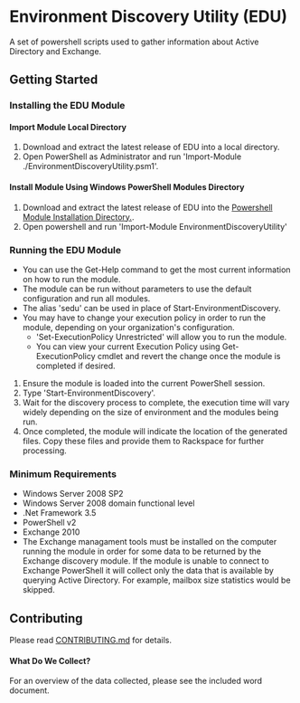 # Environment Discovery Utility (EDU)

A set of powershell scripts used to gather information about Active Directory and Exchange.

## Getting Started

### Installing the EDU Module

#### Import Module Local Directory

1. Download and extract the latest release of EDU into a local directory.
2. Open PowerShell as Administrator and run 'Import-Module ./EnvironmentDiscoveryUtility.psm1'.

#### Install Module Using Windows PowerShell Modules Directory

1. Download and extract the latest release of EDU into the [Powershell Module Installation Directory.](https://msdn.microsoft.com/en-us/library/dd878350(v=vs.85).aspx#Anchor_0).
2. Open powershell and run 'Import-Module EnvironmentDiscoveryUtility'

### Running the EDU Module

- You can use the Get-Help command to get the most current information on how to run the module.
- The module can be run without parameters to use the default configuration and run all modules.
- The alias 'sedu' can be used in place of Start-EnvironmentDiscovery.
- You may have to change your execution policy in order to run the module, depending on your organization's configuration.
  - 'Set-ExecutionPolicy Unrestricted' will allow you to run the module.  
  - You can view your current Execution Policy using Get-ExecutionPolicy cmdlet and revert the change once the module is completed if desired.

1. Ensure the module is loaded into the current PowerShell session.
2. Type 'Start-EnvironmentDiscovery'.
3. Wait for the discovery process to complete, the execution time will vary widely depending on the size of environment and the modules being run.
4. Once completed, the module will indicate the location of the generated files. Copy these files and provide them to Rackspace for further processing.

### Minimum Requirements

- Windows Server 2008 SP2
- Windows Server 2008 domain functional level 
- .Net Framework 3.5
- PowerShell v2
- Exchange 2010
- The Exchange managament tools must be installed on the computer running the module in order for some data to be returned by the Exchange discovery module.  If the module is unable to connect to Exchange PowerShell it will collect only the data that is available by querying Active Directory.  For example, mailbox size statistics would be skipped.

## Contributing

Please read [CONTRIBUTING.md](CONTRIBUTING.md) for details.

#### What Do We Collect?

For an overview of the data collected, please see the included word document.
